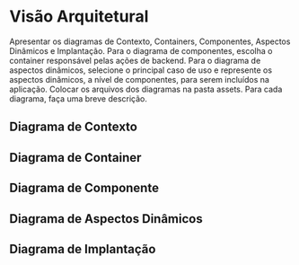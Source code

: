 # Visão Arquitetural

Apresentar os diagramas de Contexto, Containers, Componentes, Aspectos Dinâmicos e Implantação. Para o diagrama de componentes, escolha o container responsável pelas ações de backend. Para o diagrama de aspectos dinâmicos, selecione o principal caso de uso e represente os aspectos dinâmicos, a nível de componentes, para serem incluídos na aplicação.
Colocar os arquivos dos diagramas na pasta assets. Para cada diagrama, faça uma breve descrição.

## Diagrama de Contexto

## Diagrama de Container

## Diagrama de Componente

## Diagrama de Aspectos Dinâmicos

## Diagrama de Implantação